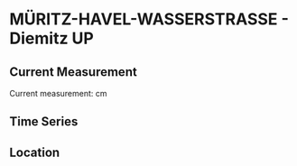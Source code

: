 # MÜRITZ-HAVEL-WASSERSTRASSE - Diemitz UP

## Current Measurement

Current measurement: <Value topic="rivers/pegel-online/MHW/Diemitz UP/measurementValue"/> cm

## Time Series

<TimeSeries topic="rivers/pegel-online/MHW/Diemitz UP/measurementValue" period="week" />

## Location

<WorldMap>
  <Marker lat="53.207992649241405" lon="12.861330750662535" labelTopic="rivers/pegel-online/MHW/Diemitz UP" />
</WorldMap>
